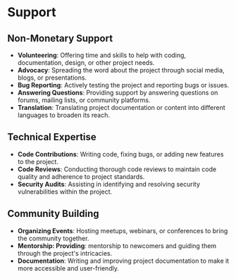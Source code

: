 # Support

## Non-Monetary Support

- **Volunteering**: Offering time and skills to help with coding, documentation, design, or other project needs.
- **Advocacy**: Spreading the word about the project through social media, blogs, or presentations.
- **Bug Reporting**: Actively testing the project and reporting bugs or issues.
- **Answering Questions**: Providing support by answering questions on forums, mailing lists, or community platforms.
- **Translation**: Translating project documentation or content into different languages to broaden its reach.

## Technical Expertise

- **Code Contributions**: Writing code, fixing bugs, or adding new features to the project.
- **Code Reviews**: Conducting thorough code reviews to maintain code quality and adherence to project standards.
- **Security Audits**: Assisting in identifying and resolving security vulnerabilities within the project.

## Community Building

- **Organizing Events**: Hosting meetups, webinars, or conferences to bring the community together.
- **Mentorship: Providing**: mentorship to newcomers and guiding them through the project's intricacies.
- **Documentation**: Writing and improving project documentation to make it more accessible and user-friendly.